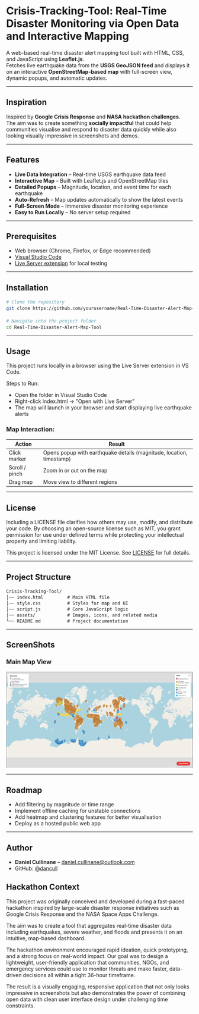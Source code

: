 # Crisis-Tracking-Tool: Real-Time Disaster Monitoring via Open Data and Interactive Mapping

A web-based real-time disaster alert mapping tool built with HTML, CSS, and JavaScript using **Leaflet.js**.  
Fetches live earthquake data from the **USGS GeoJSON feed** and displays it on an interactive **OpenStreetMap-based map** with full-screen view, dynamic popups, and automatic updates.

---

## Inspiration

Inspired by **Google Crisis Response** and **NASA hackathon challenges**.  
The aim was to create something **socially impactful** that could help communities visualise and respond to disaster data quickly while also looking visually impressive in screenshots and demos.

---

## Features

- **Live Data Integration** – Real-time USGS earthquake data feed
- **Interactive Map** – Built with Leaflet.js and OpenStreetMap tiles
- **Detailed Popups** – Magnitude, location, and event time for each earthquake
- **Auto-Refresh** – Map updates automatically to show the latest events
- **Full-Screen Mode** – Immersive disaster monitoring experience
- **Easy to Run Locally** – No server setup required

---

## Prerequisites

* Web browser (Chrome, Firefox, or Edge recommended)  
* [Visual Studio Code](https://code.visualstudio.com/)  
* [Live Server extension](https://marketplace.visualstudio.com/items?itemName=ritwickdey.LiveServer) for local testing

---

## Installation

```bash
# Clone the repository
git clone https://github.com/yourusername/Real-Time-Disaster-Alert-Map-Tool.git

# Navigate into the project folder
cd Real-Time-Disaster-Alert-Map-Tool
```

---

## Usage
This project runs locally in a browser using the Live Server extension in VS Code.

Steps to Run:
* Open the folder in Visual Studio Code
* Right-click index.html → "Open with Live Server"
* The map will launch in your browser and start displaying live earthquake alerts
### Map Interaction:
| Action         | Result                                                               |
| -------------- | -------------------------------------------------------------------- |
| Click marker   | Opens popup with earthquake details (magnitude, location, timestamp) |
| Scroll / pinch | Zoom in or out on the map                                            |
| Drag map       | Move view to different regions                                       |

---

## License

Including a LICENSE file clarifies how others may use, modify, and distribute your code. By choosing an open-source license such as MIT, you grant permission for use under defined terms while protecting your intellectual property and limiting liability.

This project is licensed under the MIT License. See [LICENSE](LICENSE) for full details.


---

## Project Structure

```plaintext
Crisis-Tracking-Tool/
│── index.html         # Main HTML file
│── style.css          # Styles for map and UI
│── script.js          # Core JavaScript logic
│── assets/            # Images, icons, and related media
└── README.md          # Project documentation
```

---

## ScreenShots

### Main Map View  
![Map view showing live earthquake alerts](assets/map-example.png)

---

## Roadmap
* Add filtering by magnitude or time range
* Implement offline caching for unstable connections
* Add heatmap and clustering features for better visualisation
* Deploy as a hosted public web app

---

## Author

* **Daniel Cullinane** – [daniel.cullinane@outlook.com](mailto:daniel.cullinane@outlook.com)
* GitHub: [@dancull](https://github.com/dancull)

## Hackathon Context

This project was originally conceived and developed during a fast-paced hackathon inspired by large-scale disaster response initiatives such as Google Crisis Response and the NASA Space Apps Challenge.

The aim was to create a tool that aggregates real-time disaster data including earthquakes, severe weather, and floods and presents it on an intuitive, map-based dashboard.

The hackathon environment encouraged rapid ideation, quick prototyping, and a strong focus on real-world impact. Our goal was to design a lightweight, user-friendly application that communities, NGOs, and emergency services could use to monitor threats and make faster, data-driven decisions all within a tight 36-hour timeframe.

The result is a visually engaging, responsive application that not only looks impressive in screenshots but also demonstrates the power of combining open data with clean user interface design under challenging time constraints.



